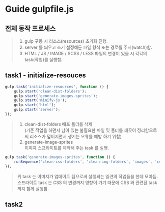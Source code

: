 # Guide gulpfile.js

## 전체 동작 프로세스
> 1. gulp 구동 시 리소스(resources) 초기화 진행.
> 2. server 를 띄우고 초기 설정해둔 파일 형식 또는 경로를 주시(watch)함.
> 3. HTML / JS / IMAGE / SCSS / LESS 파일의 변경이 있을 시 각각의 task(작업)를 실행함.

## task1 - initialize-resouces

```javascript
gulp.task('initialize-resources', function () {
    gulp.start('clean-dist-folders');
    gulp.start('generate-images-sprites');
    gulp.start('minify-js');
    gulp.start('html');
    gulp.start('server');
});
```

> 1. clean-dist-folders
> 배포 폴더를 삭제  
> (기존 작업을 하면서 남아 있는 불필요한 파일 및 폴더를 깨끗이 정리함으로써 리소스가 덮어지면서   생기는 오류를 예방 하기 위함)
> 2. generate-image-sprites  
> 이미지 스프라이트를 제작해 주는 task 를 실행.  

```javascript
gulp.task('generate-images-sprites', function () {
    runSequence('clean-css-folders', 'clean-img-folders', 'images', 'css-libs', 'sprites', 'sass', 'less', 'sprites-css-concat', 'minify-libs-css', 'minify-css');
});
```
> 위 task 는 이미지가 업데이트 됨으로써 실행되는 일련의 작업들을 한데 모아둠.  
> 스프라이트 task 는 CSS 의 변경까지 영향이 가기 때문에 CSS 와 관련된 task 까지 함께 실행함.  

## task2

